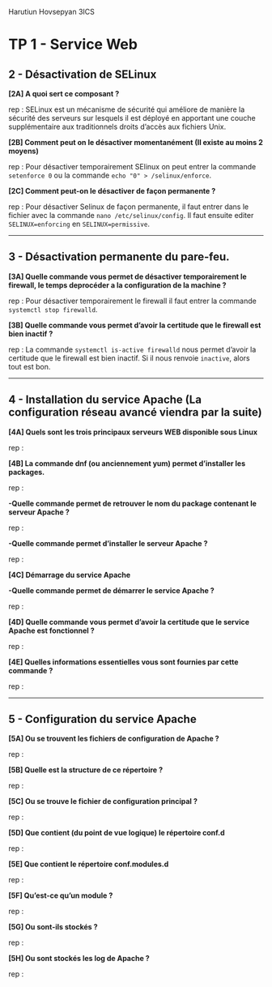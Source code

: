 Harutiun
Hovsepyan
3ICS

# TP 1 - Service Web


## 2 - Désactivation de SELinux

**[2A] A quoi sert ce composant ?**

rep : SELinux est un mécanisme de sécurité qui améliore de manière la sécurité des serveurs sur lesquels il est déployé en apportant une couche supplémentaire aux traditionnels droits d’accès aux fichiers Unix.


**[2B] Comment peut on le désactiver momentanément (Il existe au moins 2 moyens)**

rep : Pour désactiver temporairement SElinux on peut entrer la commande `setenforce 0` ou la commande `echo "0" > /selinux/enforce`.


**[2C] Comment peut-on le désactiver de façon permanente ?**

rep : Pour désactiver Selinux de façon permanente, il faut entrer dans le fichier avec la commande `nano /etc/selinux/config`. Il faut ensuite editer `SELINUX=enforcing` en `SELINUX=permissive`.

---

## 3 - Désactivation permanente du pare-feu.

**[3A] Quelle commande vous permet de désactiver temporairement le firewall, le temps deprocéder a la configuration de la machine ?**

rep : Pour désactiver temporairement le firewall il faut entrer la commande `systemctl stop firewalld`.


**[3B] Quelle commande vous permet d’avoir la certitude que le firewall est bien inactif ?**

rep : La commande `systemctl is-active firewalld` nous permet d’avoir la certitude que le firewall est bien inactif. Si il nous renvoie `inactive`, alors tout est bon.

---

## 4 - Installation du service Apache (La configuration réseau avancé viendra par la suite)
**[4A] Quels sont les trois principaux serveurs WEB disponible sous Linux**

rep :


**[4B] La commande dnf (ou anciennement yum) permet d’installer les packages.**

rep :


**-Quelle commande permet de retrouver le nom du package contenant le serveur Apache ?**

rep :


**-Quelle commande permet d’installer le serveur Apache ?**

rep :


**[4C] Démarrage du service Apache**

**-Quelle commande permet de démarrer le service Apache ?**

rep :


**[4D] Quelle commande vous permet d’avoir la certitude que le service Apache est fonctionnel ?**

rep :


**[4E] Quelles informations essentielles vous sont fournies par cette commande ?**

rep :

---

## 5 - Configuration du service Apache

**[5A] Ou se trouvent les fichiers de configuration de Apache ?**

rep : 


**[5B] Quelle est la structure de ce répertoire ?**

rep : 


**[5C] Ou se trouve le fichier de configuration principal ?**

rep : 


**[5D] Que contient (du point de vue logique) le répertoire conf.d**

rep : 


**[5E] Que contient le répertoire conf.modules.d**

rep : 


**[5F] Qu’est-ce qu’un module ?**

rep : 


**[5G] Ou sont-ils stockés ?**

rep : 


**[5H] Ou sont stockés les log de Apache ?**

rep : 



